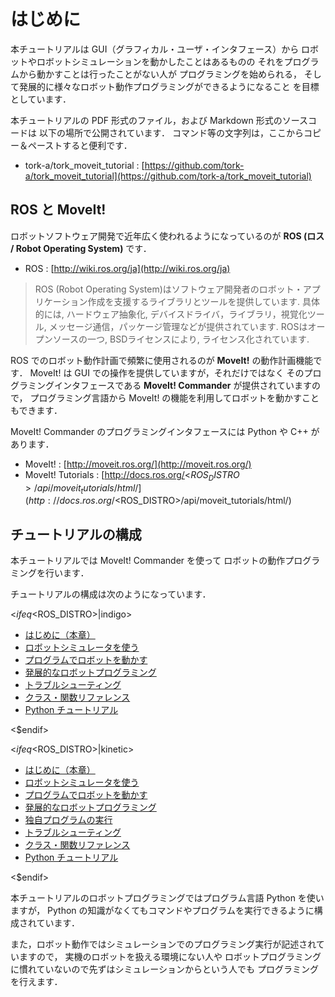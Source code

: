 
# はじめに

本チュートリアルは
GUI（グラフィカル・ユーザ・インタフェース）から
ロボットやロボットシミュレーションを動かしたことはあるものの
それをプログラムから動かすことは行ったことがない人が
プログラミングを始められる，
そして発展的に様々なロボット動作プログラミングができるようになること
を目標としています．

本チュートリアルの PDF 形式のファイル，および Markdown 形式のソースコードは
以下の場所で公開されています．
コマンド等の文字列は，ここからコピー＆ペーストすると便利です．

- tork-a/tork_moveit_tutorial : [https://github.com/tork-a/tork_moveit_tutorial](https://github.com/tork-a/tork_moveit_tutorial)


## ROS と MoveIt!

ロボットソフトウェア開発で近年広く使われるようになっているのが
**ROS (ロス / Robot Operating System)** です．

- ROS : [http://wiki.ros.org/ja](http://wiki.ros.org/ja)
> ROS (Robot Operating System)はソフトウェア開発者のロボット・アプリケーション作成を支援するライブラリとツールを提供しています. 具体的には, ハードウェア抽象化, デバイスドライバ，ライブラリ，視覚化ツール, メッセージ通信，パッケージ管理などが提供されています. ROSはオープンソースの一つ, BSDライセンスにより, ライセンス化されています.

ROS でのロボット動作計画で頻繁に使用されるのが **MoveIt!** の動作計画機能です．
MoveIt! は GUI での操作を提供していますが，それだけではなく
そのプログラミングインタフェースである **MoveIt! Commander** が提供されていますので，
プログラミング言語から MoveIt! の機能を利用してロボットを動かすこともできます．

MoveIt! Commander のプログラミングインタフェースには Python や C++ があります．

- MoveIt! : [http://moveit.ros.org/](http://moveit.ros.org/)
- MoveIt! Tutorials : [http://docs.ros.org/<$ROS_DISTRO>/api/moveit_tutorials/html/](http://docs.ros.org/<$ROS_DISTRO>/api/moveit_tutorials/html/)


## チュートリアルの構成

本チュートリアルでは MoveIt! Commander を使って
ロボットの動作プログラミングを行います．

チュートリアルの構成は次のようになっています．

<$ifeq <$ROS_DISTRO>|indigo>

- [はじめに（本章）](moveit-tutorial_ja_introduction.md)
- [ロボットシミュレータを使う](moveit-tutorial_ja_robot-simulator.md)
- [プログラムでロボットを動かす](moveit-tutorial_ja_robot-python_basic.md)
- [発展的なロボットプログラミング](moveit-tutorial_ja_robot-python_advanced.md)
- [トラブルシューティング](moveit-tutorial_ja_trouble-shooting.md)
- [クラス・関数リファレンス](moveit-tutorial_ja_reference-class-functions.md)
- [Python チュートリアル](moveit-tutorial_ja_python.md)

<$endif>

<$ifeq <$ROS_DISTRO>|kinetic>

- [はじめに（本章）](moveit-tutorial_ja_introduction.md)
- [ロボットシミュレータを使う](moveit-tutorial_ja_robot-simulator.md)
- [プログラムでロボットを動かす](moveit-tutorial_ja_robot-python_basic.md)
- [発展的なロボットプログラミング](moveit-tutorial_ja_robot-python_advanced.md)
- [独自プログラムの実行](moveit-tutorial_ja_running-your-own-program.md)
- [トラブルシューティング](moveit-tutorial_ja_trouble-shooting.md)
- [クラス・関数リファレンス](moveit-tutorial_ja_reference-class-functions.md)
- [Python チュートリアル](moveit-tutorial_ja_python.md)

<$endif>

本チュートリアルのロボットプログラミングではプログラム言語 Python を使いますが，
Python の知識がなくてもコマンドやプログラムを実行できるように構成されています．

また，ロボット動作ではシミュレーションでのプログラミング実行が記述されていますので，
実機のロボットを扱える環境にない人や
ロボットプログラミングに慣れていないので先ずはシミュレーションからという人でも
プログラミングを行えます．


<!-- EOF -->
